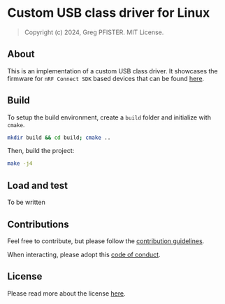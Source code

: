 # Custom USB class driver for Linux

> Copyright (c) 2024, Greg PFISTER. MIT License.

## About

This is an implementation of a custom USB class driver. It showcases the
firmware for `nRF Connect SDK` based devices that can be found
[here](https://github.com/gp-nrf/gp-custom-usb-class-device).

## Build

To setup the build environment, create a `build` folder and initialize with
`cmake`.

```sh
mkdir build && cd build; cmake ..
```

Then, build the project:

```sh
make -j4
```

## Load and test

To be written

## Contributions

Feel free to contribute, but please follow the
[contribution guidelines](./CONTRIBUTING.md).

When interacting, please adopt this [code of conduct](./CODE_OF_CONDUCT.md).

## License

Please read more about the license [here](./LICENSE.md).
